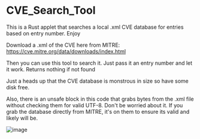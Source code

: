 # CVE_Search_Tool
This is a Rust applet that searches a local .xml CVE database for entries based on entry number. Enjoy

Download a .xml of the CVE here from MITRE:
https://cve.mitre.org/data/downloads/index.html

Then you can use this tool to search it. Just pass it an entry number and let it work. Returns nothing if not found

Just a heads up that the CVE database is monstrous in size so have some disk free.

Also, there is an unsafe block in this code that grabs bytes from the .xml file without checking them for valid
UTF-8. Don't be worried about it. If you grab the database directly from MITRE, it's on them to ensure its valid
and likely will be.

![image](https://github.com/STashakkori/CVE_Search_Tool/assets/4257899/9711d557-85ee-4410-bd3b-443cba4f0dcf)
